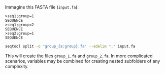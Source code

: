 Immagine this FASTA file (`input.fa`):

```
>seq1;group=1
SEQUENCE
>seq1;group=2
SEQUENCE
>seq2;group=1
SEQUENCE
```

```bash
seqtool split -o "group_{a:group}.fa" --adelim ";" input.fa
```

This will create the files `group_1.fa` and `group_2.fa`. In more
complicated scenarios, variables may be combined for creating nested subfolders
of any complexity.
